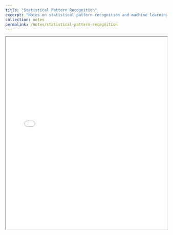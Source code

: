 ```yaml
---
title: "Statistical Pattern Recognition"
excerpt: "Notes on statistical pattern recognition and machine learning foundations."
collection: notes
permalink: /notes/statistical-pattern-recognition
---
```


<iframe src="{{ base_path }}/files/Statistical_Pattern_Recognition_Notes.pdf" width="100%" height="600px">
</iframe>